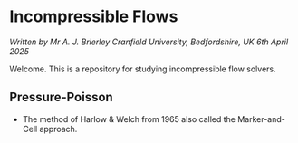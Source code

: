 Incompressible Flows
====================

_Written by Mr A. J. Brierley_
_Cranfield University, Bedfordshire, UK_
_6th April 2025_

Welcome. This is a repository for studying incompressible flow solvers.

Pressure-Poisson
----------------
- The method of Harlow & Welch from 1965 also called the Marker-and-Cell approach.